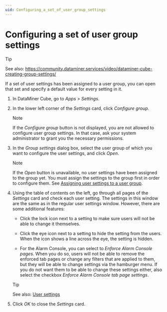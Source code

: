 ```yaml
---
uid: Configuring_a_set_of_user_group_settings
---
```


# Configuring a set of user group settings

> [!TIP]
> See also:
> <https://community.dataminer.services/video/dataminer-cube-creating-group-settings/>

If a set of user settings has been assigned to a user group, you can open that set and specify a default value for every setting in it.

1. In DataMiner Cube, go to *Apps* > *Settings*.

2. In the lower left corner of the *Settings* card, click *Configure group.*

    > [!NOTE]
    > If the *Configure group* button is not displayed, you are not allowed to configure user group settings. In that case, ask your system administrator to grant you the necessary permissions.

3. In the *Group settings* dialog box, select the user group of which you want to configure the user settings, and click *Open*.

    > [!NOTE]
    > If the *Open* button is unavailable, no user settings have been assigned to the group yet. You must assign the settings to the group first in order to configure them. See [Assigning user settings to a user group](Assigning_user_settings_to_a_user_group.md).

4. Using the table of contents on the left, go through all pages of the *Settings* card and check each user setting. The settings in this window are the same as in the regular user settings window. However, there are some additional features:

    - Click the lock icon next to a setting to make sure users will not be able to change it themselves.

    - Click the eye icon next to a setting to hide the setting from the users. When the icon shows a line across the eye, the setting is hidden.

    - For the Alarm Console, you can select to *Enforce Alarm Console pages*. When you do so, users will not be able to remove the enforced tab pages or change any filters that are applied to them, but they will be able to change settings via the hamburger menu. If you do not want them to be able to change these settings either, also select the checkbox *Enforce Alarm Console tab page settings*.

    > [!TIP]
    > See also:
    > [User settings](../../part_1/GettingStarted/User_settings.md)

5. Click *OK* to close the *Settings* card.
